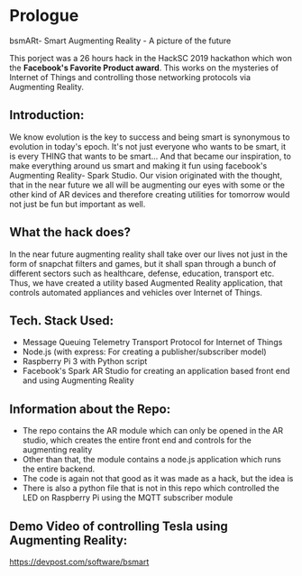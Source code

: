 # Prologue
bsmARt- Smart Augmenting Reality - A picture of the future

This porject was a 26 hours hack in the HackSC 2019 hackathon which won the **Facebook's Favorite Product award**.
This works on the mysteries of Internet of Things and controlling those networking protocols via Augmenting Reality.


## Introduction:
We know evolution is the key to success and being smart is synonymous to evolution in today's epoch. It's not just everyone who wants to be smart, it is every THING that wants to be smart... And that became our inspiration, to make everything around us smart and making it fun using facebook's Augmenting Reality- Spark Studio. Our vision originated with the thought, that in the near future we all will be augmenting our eyes with some or the other kind of AR devices and therefore creating utilities for tomorrow would not just be fun but important as well.


## What the hack does?
In the near future augmenting reality shall take over our lives not just in the form of snapchat filters and games, but it shall span through a bunch of different sectors such as healthcare, defense, education, transport etc. Thus, we have created a utility based Augmented Reality application, that controls automated appliances and vehicles over Internet of Things.


## Tech. Stack Used:
- Message Queuing Telemetry Transport Protocol for Internet of Things
- Node.js (with express: For creating a publisher/subscriber model)
- Raspberry Pi 3 with Python script
- Facebook's Spark AR Studio for creating an application based front end and using Augmenting Reality

## Information about the Repo:
- The repo contains the AR module which can only be opened in the AR studio, which creates the entire front end and controls for the augmenting reality
- Other than that, the module contains a node.js application which runs the entire backend.
- The code is again not that good as it was made as a hack, but the idea is
- There is also a python file that is not in this repo which controlled the LED on Raspberry Pi using the MQTT subscriber module

## Demo Video of controlling Tesla using Augmenting Reality:
https://devpost.com/software/bsmart
